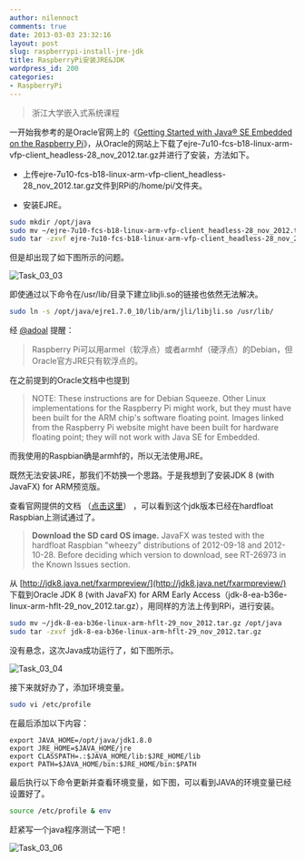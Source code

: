 ```yaml
---
author: nilennoct
comments: true
date: 2013-03-03 23:32:16
layout: post
slug: raspberrypi-install-jre-jdk
title: RaspberryPi安装JRE&JDK
wordpress_id: 200
categories:
- RaspberryPi
---
```


> 浙江大学嵌入式系统课程

一开始我参考的是Oracle官网上的《[Getting Started with Java® SE Embedded on the Raspberry Pi](http://www.oracle.com/technetwork/articles/java/raspberrypi-1704896.html)》，从Oracle的网站上下载了ejre-7u10-fcs-b18-linux-arm-vfp-client_headless-28_nov_2012.tar.gz并进行了安装，方法如下。

- 上传ejre-7u10-fcs-b18-linux-arm-vfp-client_headless-28_nov_2012.tar.gz文件到RPi的/home/pi/文件夹。

- 安装EJRE。

``` bash
sudo mkdir /opt/java
sudo mv ~/ejre-7u10-fcs-b18-linux-arm-vfp-client_headless-28_nov_2012.tar.gz /opt/java
sudo tar -zxvf ejre-7u10-fcs-b18-linux-arm-vfp-client_headless-28_nov_2012.tar.gz
```
<!-- more -->

但是却出现了如下图所示的问题。

![Task_03_03](http://img.nilennoct.com/wp-content/uploads/2013/03/Task_03_03.png)

即使通过以下命令在/usr/lib/目录下建立libjli.so的链接也依然无法解决。

``` bash
sudo ln -s /opt/java/ejre1.7.0_10/lib/arm/jli/libjli.so /usr/lib/
```

经 [@adoal](http://weibo.com/adoal) 提醒：

> Raspberry Pi可以用armel（软浮点）或者armhf（硬浮点）的Debian，但Oracle官方JRE只有软浮点的。

在之前提到的Oracle文档中也提到

> NOTE: These instructions are for Debian Squeeze. Other Linux implementations for the Raspberry Pi might work, but they must have been built for the ARM chip's software floating point. Images linked from the Raspberry Pi website might have been built for hardware floating point; they will not work with Java SE for Embedded.

而我使用的Raspbian确是armhf的，所以无法使用JRE。

既然无法安装JRE，那我们不妨换一个思路。于是我想到了安装JDK 8 (with JavaFX) for ARM预览版。

查看官网提供的文档 （[点击这里](http://jdk8.java.net/fxarmpreview/javafx-arm-developer-preview.html)） ，可以看到这个jdk版本已经在hardfloat Raspbian上测试通过了。

> **Download the SD card OS image.**
JavaFX was tested with the hardfloat Raspbian "wheezy" distributions of 2012-09-18 and 2012-10-28. Before deciding which version to download, see RT-26973 in the Known Issues section.

从 [http://jdk8.java.net/fxarmpreview/](http://jdk8.java.net/fxarmpreview/) 下载到Oracle JDK 8 (with JavaFX) for ARM Early Access（jdk-8-ea-b36e-linux-arm-hflt-29_nov_2012.tar.gz），用同样的方法上传到RPi，进行安装。

``` bash
sudo mv ~/jdk-8-ea-b36e-linux-arm-hflt-29_nov_2012.tar.gz /opt/java
sudo tar -zxvf jdk-8-ea-b36e-linux-arm-hflt-29_nov_2012.tar.gz
```

没有悬念，这次Java成功运行了，如下图所示。

![Task_03_04](http://img.nilennoct.com/wp-content/uploads/2013/03/Task_03_04.png)

接下来就好办了，添加环境变量。

``` bash
sudo vi /etc/profile
```

在最后添加以下内容：

```
export JAVA_HOME=/opt/java/jdk1.8.0
export JRE_HOME=$JAVA_HOME/jre
export CLASSPATH=.:$JAVA_HOME/lib:$JRE_HOME/lib
export PATH=$JAVA_HOME/bin:$JRE_HOME/bin:$PATH
```

最后执行以下命令更新并查看环境变量，如下图，可以看到JAVA的环境变量已经设置好了。

``` bash
source /etc/profile & env
```

赶紧写一个java程序测试一下吧！

![Task_03_06](http://img.nilennoct.com/wp-content/uploads/2013/03/Task_03_06.png)
